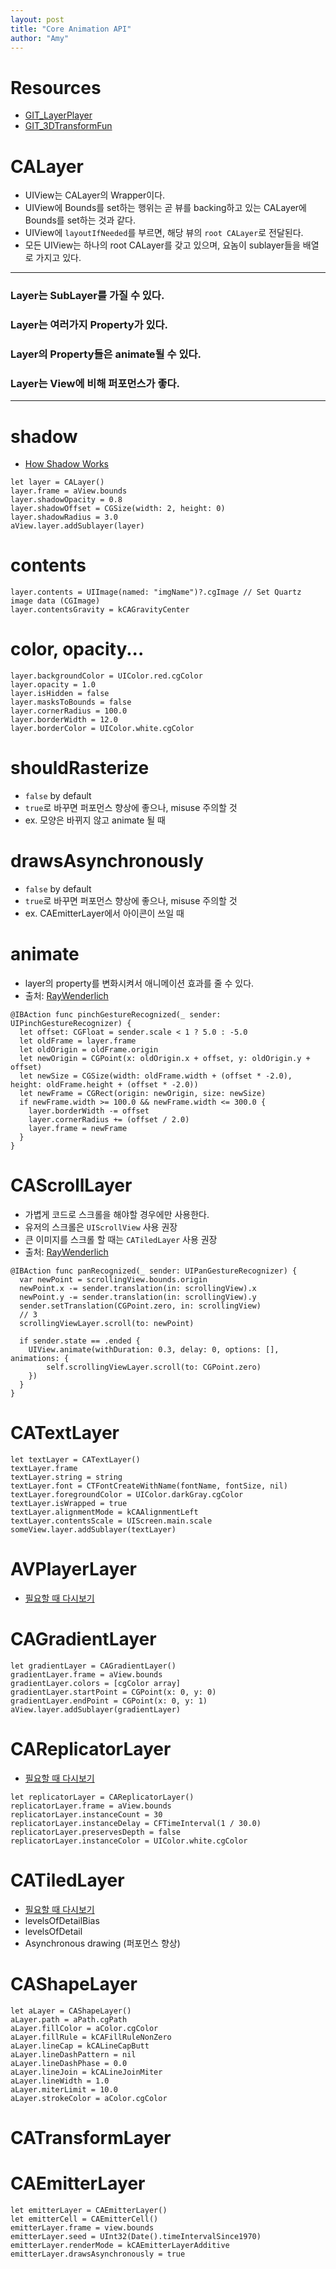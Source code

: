```yaml
---
layout: post
title: "Core Animation API"
author: "Amy"
---
```


# Resources
- [GIT_LayerPlayer](https://github.com/raywenderlich/LayerPlayer)
- [GIT_3DTransformFun](https://github.com/jrturton/3DTransformFun)

# CALayer
- UIView는 CALayer의 Wrapper이다.
- UIView에 Bounds를 set하는 행위는 곧 뷰를 backing하고 있는 CALayer에 Bounds를 set하는 것과 같다.
- UIView에 `layoutIfNeeded`를 부르면, 해당 뷰의 `root CALayer`로 전달된다.
- 모든 UIView는 하나의 root CALayer를 갖고 있으며, 요놈이 sublayer들을 배열로 가지고 있다.

<hr>

### Layer는 SubLayer를 가질 수 있다.
### Layer는 여러가지 Property가 있다.
### Layer의 Property들은 animate될 수 있다.
### Layer는 View에 비해 퍼포먼스가 좋다.

<hr>

# shadow
- [How Shadow Works](https://developer.apple.com/library/content/documentation/GraphicsImaging/Conceptual/drawingwithquartz2d/dq_shadows/dq_shadows.html#//apple_ref/doc/uid/TP30001066-CH208-SW1)

```
let layer = CALayer()
layer.frame = aView.bounds
layer.shadowOpacity = 0.8
layer.shadowOffset = CGSize(width: 2, height: 0)
layer.shadowRadius = 3.0
aView.layer.addSublayer(layer)
```

# contents

```
layer.contents = UIImage(named: "imgName")?.cgImage // Set Quartz image data (CGImage)
layer.contentsGravity = kCAGravityCenter
```

# color, opacity...
```
layer.backgroundColor = UIColor.red.cgColor
layer.opacity = 1.0
layer.isHidden = false
layer.masksToBounds = false
layer.cornerRadius = 100.0
layer.borderWidth = 12.0
layer.borderColor = UIColor.white.cgColor
```

# shouldRasterize
- `false` by default
- `true`로 바꾸면 퍼포먼스 향상에 좋으나, misuse 주의할 것
- ex. 모양은 바뀌지 않고 animate 될 때

# drawsAsynchronously
- `false` by default
- `true`로 바꾸면 퍼포먼스 향상에 좋으나, misuse 주의할 것
- ex. CAEmitterLayer에서 아이콘이 쓰일 때

# animate
- layer의 property를 변화시켜서 애니메이션 효과를 줄 수 있다.
- 출처: [RayWenderlich](https://www.raywenderlich.com/169004/calayer-tutorial-ios-getting-started)

```
@IBAction func pinchGestureRecognized(_ sender: UIPinchGestureRecognizer) {
  let offset: CGFloat = sender.scale < 1 ? 5.0 : -5.0
  let oldFrame = layer.frame
  let oldOrigin = oldFrame.origin
  let newOrigin = CGPoint(x: oldOrigin.x + offset, y: oldOrigin.y + offset)
  let newSize = CGSize(width: oldFrame.width + (offset * -2.0), height: oldFrame.height + (offset * -2.0))
  let newFrame = CGRect(origin: newOrigin, size: newSize)
  if newFrame.width >= 100.0 && newFrame.width <= 300.0 {
    layer.borderWidth -= offset
    layer.cornerRadius += (offset / 2.0)
    layer.frame = newFrame
  }
}
```


# CAScrollLayer
- 가볍게 코드로 스크롤을 해야할 경우에만 사용한다.
- 유저의 스크롤은 `UIScrollView` 사용 권장
- 큰 이미지를 스크롤 할 때는 `CATiledLayer` 사용 권장
- 출처: [RayWenderlich](https://www.raywenderlich.com/169004/calayer-tutorial-ios-getting-started)

```
@IBAction func panRecognized(_ sender: UIPanGestureRecognizer) {
  var newPoint = scrollingView.bounds.origin
  newPoint.x -= sender.translation(in: scrollingView).x
  newPoint.y -= sender.translation(in: scrollingView).y
  sender.setTranslation(CGPoint.zero, in: scrollingView)
  // 3
  scrollingViewLayer.scroll(to: newPoint)
  
  if sender.state == .ended {
    UIView.animate(withDuration: 0.3, delay: 0, options: [], animations: {
        self.scrollingViewLayer.scroll(to: CGPoint.zero)
    })
  }
}
```

# CATextLayer
```
let textLayer = CATextLayer()
textLayer.frame 
textLayer.string = string
textLayer.font = CTFontCreateWithName(fontName, fontSize, nil)
textLayer.foregroundColor = UIColor.darkGray.cgColor
textLayer.isWrapped = true
textLayer.alignmentMode = kCAAlignmentLeft
textLayer.contentsScale = UIScreen.main.scale
someView.layer.addSublayer(textLayer)
```

# AVPlayerLayer
- [필요할 때 다시보기](https://www.raywenderlich.com/169004/calayer-tutorial-ios-getting-started)

# CAGradientLayer
```
let gradientLayer = CAGradientLayer()
gradientLayer.frame = aView.bounds
gradientLayer.colors = [cgColor array]
gradientLayer.startPoint = CGPoint(x: 0, y: 0)
gradientLayer.endPoint = CGPoint(x: 0, y: 1)
aView.layer.addSublayer(gradientLayer)
```

# CAReplicatorLayer
- [필요할 때 다시보기](https://www.raywenderlich.com/169004/calayer-tutorial-ios-getting-started)

```
let replicatorLayer = CAReplicatorLayer()
replicatorLayer.frame = aView.bounds
replicatorLayer.instanceCount = 30
replicatorLayer.instanceDelay = CFTimeInterval(1 / 30.0)
replicatorLayer.preservesDepth = false
replicatorLayer.instanceColor = UIColor.white.cgColor
```

# CATiledLayer
- [필요할 때 다시보기](https://www.raywenderlich.com/169004/calayer-tutorial-ios-getting-started)
- levelsOfDetailBias
- levelsOfDetail
- Asynchronous drawing (퍼포먼스 향상)


# CAShapeLayer

```
let aLayer = CAShapeLayer()
aLayer.path = aPath.cgPath
aLayer.fillColor = aColor.cgColor
aLayer.fillRule = kCAFillRuleNonZero
aLayer.lineCap = kCALineCapButt
aLayer.lineDashPattern = nil
aLayer.lineDashPhase = 0.0
aLayer.lineJoin = kCALineJoinMiter
aLayer.lineWidth = 1.0
aLayer.miterLimit = 10.0
aLayer.strokeColor = aColor.cgColor
```

# CATransformLayer

# CAEmitterLayer

```
let emitterLayer = CAEmitterLayer()
let emitterCell = CAEmitterCell()
emitterLayer.frame = view.bounds
emitterLayer.seed = UInt32(Date().timeIntervalSince1970)
emitterLayer.renderMode = kCAEmitterLayerAdditive
emitterLayer.drawsAsynchronously = true
```